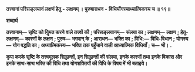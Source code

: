  **तत्त्वानां परिसङ्लयानं लक्षणं हेतु** **-** **लक्षणम् ।** **पुरुषाराधन** **-** **विधिर्योगस्याध्यात्मिकस्य च ॥ १९॥** 

**शब्दार्थ** 

**तत्त्वानाम्—** **सृष्टि को निॢमत करने वाले तत्त्वों की** **; परिसङ्लयानम्—** **संलया का** **; लक्षणम्—** **लक्षण** **; हेतु-लक्षणम्—** **कारणों के** **लक्षण** **; पुरुष—** **भगवान् के** **; आराधन—** **भक्ति का** **; विधि:—** **विधि-विधान** **; योगस्य—** **योग पद्धति का** **; अध्यात्मिकस्य—** **भक्ति** **तक पहुँचाने वाली आध्यात्मिक विधियाँ** **; च—** **भी।** **.** 

**कृपा करके सृष्टि के तत्त्वमूलक सिद्धान्तों, इन सिद्धान्तों की संलया, इनके कारणों तथा** **इनके विकास और इनके साथ-साथ भक्ति की विधि तथा योगशक्तियों की विधि के विषय में** **भी बताइये।** 